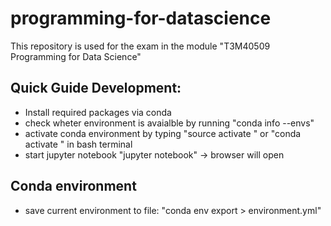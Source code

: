 # programming-for-datascience
This repository is used for the exam in the module "T3M40509 Programming for Data Science"

## Quick Guide Development:
- Install required packages via conda
- check wheter environment is avaialble by running "conda info --envs"
- activate conda environment by typing "source activate <environmentName>" or "conda activate <environmentName>" in bash terminal
- start jupyter notebook "jupyter notebook" -> browser will open

## Conda environment
- save current environment to file: "conda env export > environment.yml"